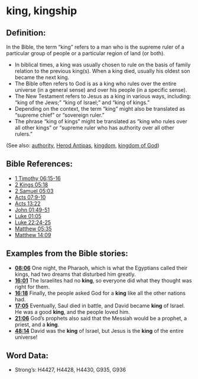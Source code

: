 # king, kingship

## Definition:

In the Bible, the term “king” refers to a man who is the supreme ruler of a particular group of people or a particular region of land (or both).

* In biblical times, a king was usually chosen to rule on the basis of family relation to the previous king(s). When a king died, usually his oldest son became the next king.
* The Bible often refers to God is as a king who rules over the entire universe (in a general sense) and over his people (in a specific sense).
* The New Testament refers to Jesus as a king in various ways, including: “king of the Jews;” “king of Israel;” and “king of kings.”
* Depending on the context, the term “king” might also be translated as “supreme chief” or “sovereign ruler.”
* The phrase “king of kings” might be translated as “king who rules over all other kings” or “supreme ruler who has authority over all other rulers.”

(See also: [authority](../kt/authority.md), [Herod Antipas](../names/herodantipas.md), [kingdom](../other/kingdom.md), [kingdom of God](../kt/kingdomofgod.md))

## Bible References:

* [1 Timothy 06:15-16](rc://en/tn/help/1ti/06/15)
* [2 Kings 05:18](rc://en/tn/help/2ki/05/18)
* [2 Samuel 05:03](rc://en/tn/help/2sa/05/03)
* [Acts 07:9-10](rc://en/tn/help/act/07/09)
* [Acts 13:22](rc://en/tn/help/act/13/22)
* [John 01:49-51](rc://en/tn/help/jhn/01/49)
* [Luke 01:05](rc://en/tn/help/luk/01/05)
* [Luke 22:24-25](rc://en/tn/help/luk/22/24)
* [Matthew 05:35](rc://en/tn/help/mat/05/35)
* [Matthew 14:09](rc://en/tn/help/mat/14/09)

## Examples from the Bible stories:

* __[08:06](rc://en/tn/help/obs/08/06)__ One night, the Pharaoh, which is what the Egyptians called their kings, had two dreams that disturbed him greatly.
* __[16:01](rc://en/tn/help/obs/16/01)__ The Israelites had no __king__, so everyone did what they thought was right for them.
* __[16:18](rc://en/tn/help/obs/16/18)__ Finally, the people asked God for a __king__ like all the other nations had.
* __[17:05](rc://en/tn/help/obs/17/05)__ Eventually, Saul died in battle, and David became __king__ of Israel. He was a good __king__, and the people loved him.
* __[21:06](rc://en/tn/help/obs/21/06)__ God’s prophets also said that the Messiah would be a prophet, a priest, and a __king__.
* __[48:14](rc://en/tn/help/obs/48/14)__ David was the __king__ of Israel, but Jesus is the __king__ of the entire universe!

## Word Data:

* Strong’s: H4427, H4428, H4430, G935, G936
